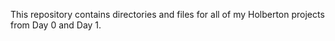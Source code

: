 This repository contains directories and files for all of my Holberton projects from Day 0 and Day 1.
